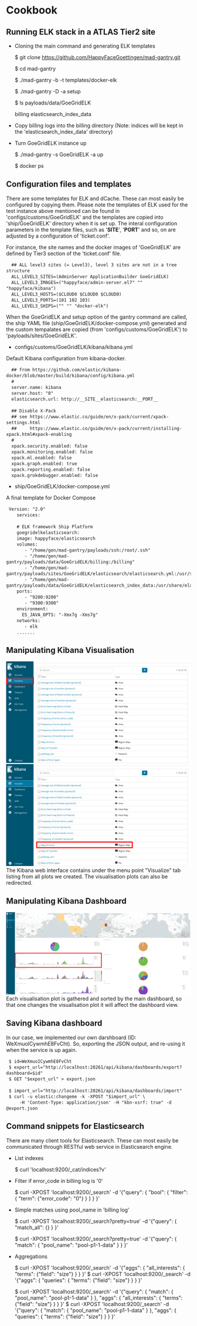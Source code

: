 # Cookbook

## Running ELK stack in a ATLAS Tier2 site

* Cloning the main command and generating ELK templates

    $  git clone https://github.com/HappyFaceGoettingen/mad-gantry.git

    $  cd mad-gantry

    $  ./mad-gantry -b -t templates/docker-elk

    $  ./mad-gantry -D -a setup

    $ ls payloads/data/GoeGridELK

    billing  elasticsearch_index_data

* Copy billing logs into the billing directory (Note: indices will be kept in the 'elasticsearch_index_data' directory)

* Turn GoeGridELK instance up

    $  ./mad-gantry -s GoeGridELK -a up

    $ docker ps


## Configuration files and templates
There are some templates for ELK and dCache. These can most easily be configured by copying them. Please note the templates of ELK used for the test instance above mentioned can be found in 'configs/customs/GoeGridELK' and the templates are copied into 'ship/GoeGridELK' directory when it is set up. The interal configuration parameters in the template files, such as '__SITE__', '__PORT__' and so, on are adjusted by a configuration of 'ticket.conf'. 

For instance, the site names and the docker images of 'GoeGridELK' are defined by Tier3 section of the 'ticket.conf' file.

      ## ALL level3 sites (= Level3), level 3 sites are not in a tree structure
      ALL_LEVEL3_SITES=(AdminServer ApplicationBuilder GoeGridELK)
      ALL_LEVEL3_IMAGES=("happyface/admin-server.el7" "" "happyface/kibana")
      ALL_LEVEL3_HOSTS=($CLOUD0 $CLOUD0 $CLOUD0)
      ALL_LEVEL3_PORTS=(101 102 103)
      ALL_LEVEL3_SHIPS=("" "" "docker-elk")


When the GoeGridELK and setup option of the gantry command are called, the ship YAML file (ship/GoeGridELK/docker-compose.yml) generated and the custom tempalates are copied (from 'configs/customs/GoeGridELK') to 'payloads/sites/GoeGridELK'.

   * configs/customs/GoeGridELK/kibana/kibana.yml

Default Kibana configuration from kibana-docker.

      ## from https://github.com/elastic/kibana-docker/blob/master/build/kibana/config/kibana.yml
      #
      server.name: kibana
      server.host: "0"
      elasticsearch.url: http://__SITE__elasticsearch:__PORT__
      
      ## Disable X-Pack
      ## see https://www.elastic.co/guide/en/x-pack/current/xpack-settings.html
      ##     https://www.elastic.co/guide/en/x-pack/current/installing-xpack.html#xpack-enabling
      #
      xpack.security.enabled: false
      xpack.monitoring.enabled: false
      xpack.ml.enabled: false
      xpack.graph.enabled: true
      xpack.reporting.enabled: false
      xpack.grokdebugger.enabled: false


   * ship/GoeGridELK/docker-compose.yml

A final template for Docker Compose

     Version: "2.0"
        services:
        
        # ELK framework Ship Platform
        goegridelkelasticsearch:
        image: happyface/elasticsearch
        volumes:
           - "/home/gen/mad-gantry/payloads/ssh:/root/.ssh"
           - "/home/gen/mad-gantry/payloads/data/GoeGridELK/billing:/billing"
           - "/home/gen/mad-gantry/payloads/sites/GoeGridELK/elasticsearch/elasticsearch.yml:/usr/share/elasticsearch/config/elasticsearch.yml"
           - "/home/gen/mad-gantry/payloads/data/GoeGridELK/elasticsearch_index_data:/usr/share/elasticsearch/data"
        ports:
           - "9200:9200"
           - "9300:9300"
        environment:
          ES_JAVA_OPTS: "-Xmx7g -Xms7g"
        networks:
           - elk
        .......



## Manipulating Kibana Visualisation
![Kibana Visualisation Tab](images/kibana_vis1.png)
![Selecting a Kibana Visualisation Panel](images/kibana_vis2.png)
The Kibana web interface contains under the menu point "Visualize" tab listing from all plots we created. The visualisation plots can also be redirected.

## Manipulating Kibana Dashboard
![Manipulating Kibana Main Dashboard](images/kibana_main1.png)
Each visualisation plot is gathered and sorted by the main dashboard, so that one changes the visualisation plot it will affect the dashboard view.


## Saving Kibana dashboard
In our case, we implemented our own darshboard (ID: WeXmuoICywmhE8FvCht). So, exporting the JSON output, and re-using it when the service is up again.

     $ id=WeXmuoICywmhE8FvCht
     $ export_url="http://localhost:20261/api/kibana/dashboards/export?dashboard=$id"
     $ GET "$export_url" > export.json

     $ import_url="http://localhost:20261/api/kibana/dashboards/import"
     $ curl -u elastic:changeme -k -XPOST "$import_url" \
         -H 'Content-Type: application/json' -H "kbn-xsrf: true" -d @export.json


## Command snippets for Elasticsearch
There are many client tools for Elasticsearch. These can most easily be communicated through RESTful web service in Elasticsearch engine.

* List indexes

     $ curl 'localhost:9200/_cat/indices?v'

* Filter if error_code in billing log is '0'

     $ curl -XPOST 'localhost:9200/_search' -d '{"query": { "bool": { "filter": { "term": {"error_code": "0"} } } } }'

* Simple matches using pool_name in 'billing log'

     $ curl -XPOST 'localhost:9200/_search?pretty=true' -d '{"query": { "match_all": {} } }'

     $ curl -XPOST 'localhost:9200/_search?pretty=true' -d '{"query": { "match": { "pool_name": "pool-p1-1-data" } } }'

* Aggregations

     $ curl -XPOST 'localhost:9200/_search' -d '{"aggs": { "all_interests": { "terms": {"field": "size"} } } }'
     $ curl -XPOST 'localhost:9200/_search' -d '{"aggs": { "queries": { "terms": {"field": "size"} } } }'
     
     $ curl -XPOST 'localhost:9200/_search' -d '{"query": { "match": { "pool_name": "pool-p1-1-data" } }, "aggs": { "all_interests": { "terms": {"field": "size"} } } }'
     $ curl -XPOST 'localhost:9200/_search' -d '{"query": { "match": { "pool_name": "pool-p1-1-data" } }, "aggs": { "queries": { "terms": {"field": "size"} } } }'

